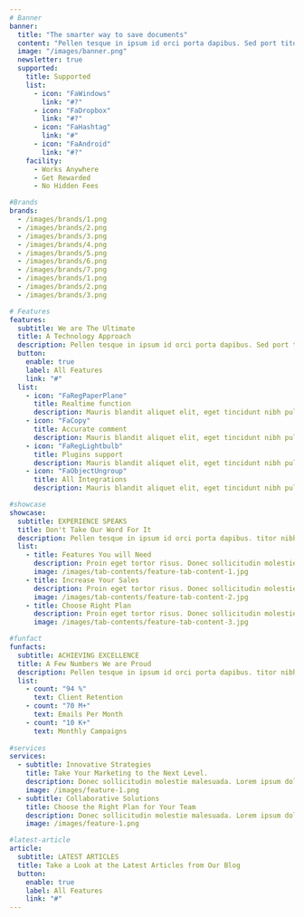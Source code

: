 ```yaml
---
# Banner
banner:
  title: "The smarter way to save documents"
  content: "Pellen tesque in ipsum id orci porta dapibus. Sed port titor lectus nibh. Vivamus accumsan tincidunt. Vestibulum ac diam sit amet quam vehicula elementum sed suscipit tortor eghet felis porttitor volutpat. Vivamus"
  image: "/images/banner.png"
  newsletter: true
  supported:
    title: Supported
    list:
      - icon: "FaWindows"
        link: "#?"
      - icon: "FaDropbox"
        link: "#?"
      - icon: "FaHashtag"
        link: "#"
      - icon: "FaAndroid"
        link: "#?"
    facility:
      - Works Anywhere
      - Get Rewarded
      - No Hidden Fees

#Brands
brands:
  - /images/brands/1.png
  - /images/brands/2.png
  - /images/brands/3.png
  - /images/brands/4.png
  - /images/brands/5.png
  - /images/brands/6.png
  - /images/brands/7.png
  - /images/brands/1.png
  - /images/brands/2.png
  - /images/brands/3.png

# Features
features:
  subtitle: We are The Ultimate
  title: A Technology Approach
  description: Pellen tesque in ipsum id orci porta dapibus. Sed port titor nibh. Vivamus accumsan tincidunt. Vestibulum ac diam sit amet quam vehicula
  button:
    enable: true
    label: All Features
    link: "#"
  list: 
    - icon: "FaRegPaperPlane"
      title: Realtime function
      description: Mauris blandit aliquet elit, eget tincidunt nibh pulvinar a. Mauris blandit aliquet elit, eget tincidunt pulvinar a. Curabitur aliquet quam id dui posuere
    - icon: "FaCopy"
      title: Accurate comment
      description: Mauris blandit aliquet elit, eget tincidunt nibh pulvinar a. Mauris blandit aliquet elit, eget tincidunt pulvinar a. Curabitur aliquet quam id dui posuere
    - icon: "FaRegLightbulb"
      title: Plugins support
      description: Mauris blandit aliquet elit, eget tincidunt nibh pulvinar a. Mauris blandit aliquet elit, eget tincidunt pulvinar a. Curabitur aliquet quam id dui posuere
    - icon: "FaObjectUngroup"
      title: All Integrations
      description: Mauris blandit aliquet elit, eget tincidunt nibh pulvinar a. Mauris blandit aliquet elit, eget tincidunt pulvinar a. Curabitur aliquet quam id dui posuere

#showcase
showcase:
  subtitle: EXPERIENCE SPEAKS
  title: Don't Take Our Word For It
  description: Pellen tesque in ipsum id orci porta dapibus. titor nibh. Vivamus accumsan tincidunt.
  list:
    - title: Features You will Need
      description: Proin eget tortor risus. Donec sollicitudin molestie imperdiet et, porttitor at sem.
      image: /images/tab-contents/feature-tab-content-1.jpg
    - title: Increase Your Sales
      description: Proin eget tortor risus. Donec sollicitudin molestie imperdiet et, porttitor at sem.
      image: /images/tab-contents/feature-tab-content-2.jpg
    - title: Choose Right Plan
      description: Proin eget tortor risus. Donec sollicitudin molestie imperdiet et, porttitor at sem.
      image: /images/tab-contents/feature-tab-content-3.jpg

#funfact
funfacts:
  subtitle: ACHIEVING EXCELLENCE
  title: A Few Numbers We are Proud
  description: Pellen tesque in ipsum id orci porta dapibus. titor nibh. Vivamus accumsan tincidunt. Vestibulum ac diam sit amet quam vehicula elementum
  list:
    - count: "94 %"
      text: Client Retention             
    - count: "70 M+"
      text: Emails Per Month             
    - count: "10 K+"
      text: Monthly Campaigns 
      
#services
services:
  - subtitle: Innovative Strategies
    title: Take Your Marketing to the Next Level.
    description: Donec sollicitudin molestie malesuada. Lorem ipsum dolor sit imperdiet et, porttitor at sem. Pellentesque in ipsum id orci porta dapibus. Curabitur aliquet quam id dui posuere blandit. Proin eget elementum sed sit amet dui. Nulla porttitor accumsan tincidunt. Proin eget tortor risus.
    image: /images/feature-1.png
  - subtitle: Collaborative Solutions
    title: Choose the Right Plan for Your Team
    description: Donec sollicitudin molestie malesuada. Lorem ipsum dolor sit imperdiet et, porttitor at sem. Pellentesque in ipsum id orci porta dapibus. Curabitur aliquet quam id dui posuere blandit. Proin eget elementum sed sit amet dui. Nulla porttitor accumsan tincidunt. Proin eget tortor risus.
    image: /images/feature-1.png

#latest-article
article:
  subtitle: LATEST ARTICLES
  title: Take a Look at the Latest Articles from Our Blog
  button:
    enable: true
    label: All Features
    link: "#"
---
```


